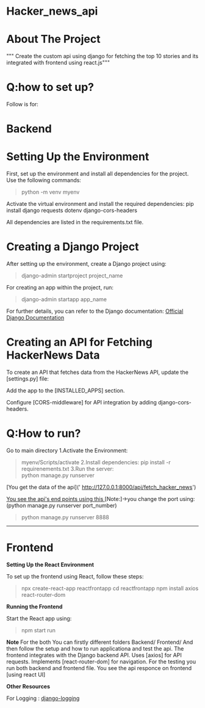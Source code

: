 # Hacker_news_api

# About The Project 
"""
Create the custom api using django for 
fetching the top 10 stories and 
its integrated with frontend using
 react.js"""

<!--This project is divided into two sections: Backend and Frontend.  -->
# Q:how to set up?

Follow is for:
# Backend
# Setting Up the Environment

First, set up the environment and install all dependencies for the project. Use the following commands:
> python -m venv myenv


Activate the virtual environment and install the required dependencies:
pip install django requests dotenv django-cors-headers

All dependencies are listed in the requirements.txt file.

# Creating a Django Project

After setting up the environment, create a Django project using:
> django-admin startproject project_name

For creating an app within the project, run:
>django-admin startapp app_name


For further details, you can refer to the Django documentation:
[Official Django Documentation](https://docs.djangoproject.com/en/5.1/)

# Creating an API for Fetching HackerNews Data

To create an API that fetches data from the HackerNews API, update the [settings.py] file:

Add the app to the [INSTALLED_APPS] section.

Configure [CORS-middleware] for API integration by adding django-cors-headers.                                                                                               
# Q:How to run?

Go to main directory
1.Activate the Environment:
   >myenv/Scripts/activate
2.Install dependencies:
   >pip install -r requirenements.txt
3.Run the server:      
   >python manage.py runserver

[You get the data of the api](' http://127.0.0.1:8000/api/fetch_hacker_news')

[You see the api's end points using this ]('http://127.0.0.1:8000')
[Note:]->you change the port using:(python manage.py runserver port_number)
>python manage.py runserver 8888


_______________________________________________________________________________________________________________


# Frontend
**Setting Up the React Environment**

To set up the frontend using React, follow these steps:

>npx create-react-app reactfrontapp
>cd reactfrontapp
>npm install axios react-router-dom

**Running the Frontend**

Start the React app using:
>npm start run

**Note**
For the both You can firstly different folders
Backend/
Frontend/
And then follow the setup and how to run applicationa and test the api.
The frontend integrates with the Django backend API.
Uses [axios] for API requests.
Implements [react-router-dom] for navigation.
For the testing you run both backend and frontend file.
You see the api responce on frontend [using react UI]


**Other Resources**

For Logging :
[django-logging](https://docs.djangoproject.com/en/5.1/topics/logging/#topic-logging-parts-loggers)

